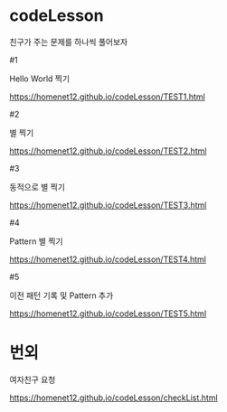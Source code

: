 # codeLesson

친구가 주는 문제를 하나씩 풀어보자



#1

Hello World 찍기

<a href="https://homenet12.github.io/codeLesson/TEST1.html">https://homenet12.github.io/codeLesson/TEST1.html</a>

#2 

별 찍기

<a href="https://homenet12.github.io/codeLesson/TEST2.html">https://homenet12.github.io/codeLesson/TEST2.html</a>

#3

동적으로 별 찍기

<a href="https://homenet12.github.io/codeLesson/TEST3.html">https://homenet12.github.io/codeLesson/TEST3.html</a>

#4

Pattern 별 찍기

<a href="https://homenet12.github.io/codeLesson/TEST4.html">https://homenet12.github.io/codeLesson/TEST4.html</a>

#5

이전 패턴 기록 및 Pattern 추가

<a href="https://homenet12.github.io/codeLesson/TEST5.html">https://homenet12.github.io/codeLesson/TEST5.html</a>






# 번외

여자친구 요청

<a href="https://homenet12.github.io/codeLesson/checkList.html">https://homenet12.github.io/codeLesson/checkList.html</a>

